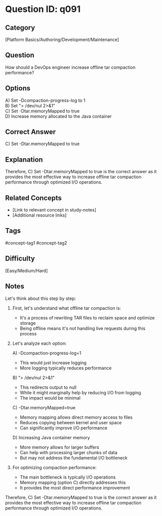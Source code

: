 # Question ID: q091

## Category
[Platform Basics/Authoring/Development/Maintenance]

## Question
How should a DevOps engineer increase offline tar compaction performance?

## Options
A) Set -Dcompaction-progress-log to 1  <br /> 
B) Set "> /dev/nul 2>&1" <br /> 
C) Set -Dtar.memoryMapped to true  <br /> 
D) Increase memory allocated to the Java container  <br /> 

## Correct Answer
C) Set -Dtar.memoryMapped to true 

## Explanation
Therefore, C) Set -Dtar.memoryMapped to true is the correct answer as it provides the most effective way to increase offline tar compaction performance through optimized I/O operations.

## Related Concepts
- [Link to relevant concept in study-notes]
- [Additional resource links]

## Tags
#concept-tag1 #concept-tag2

## Difficulty
[Easy/Medium/Hard]

## Notes
Let's think about this step by step:

1) First, let's understand what offline tar compaction is:
   - It's a process of rewriting TAR files to reclaim space and optimize storage
   - Being offline means it's not handling live requests during this process

2) Let's analyze each option:

   A) -Dcompaction-progress-log=1
   - This would just increase logging
   - More logging typically reduces performance

   B) "> /dev/nul 2>&1"
   - This redirects output to null
   - While it might marginally help by reducing I/O from logging
   - The impact would be minimal

   C) -Dtar.memoryMapped=true
   - Memory mapping allows direct memory access to files
   - Reduces copying between kernel and user space
   - Can significantly improve I/O performance

   D) Increasing Java container memory
   - More memory allows for larger buffers
   - Can help with processing larger chunks of data
   - But may not address the fundamental I/O bottleneck

3) For optimizing compaction performance:
   - The main bottleneck is typically I/O operations
   - Memory mapping (option C) directly addresses this
   - It provides the most direct performance improvement

Therefore, C) Set -Dtar.memoryMapped to true is the correct answer as it provides the most effective way to increase offline tar compaction performance through optimized I/O operations.